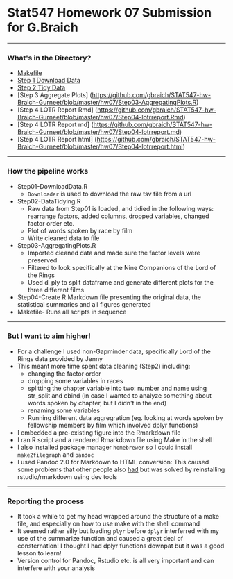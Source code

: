 # Stat547 Homework 07 Submission for G.Braich
***

### What's in the Directory?

* [Makefile](https://github.com/gbraich/STAT547-hw-Braich-Gurneet/blob/master/hw07/Makefile)
* [Step 1 Download Data](https://github.com/gbraich/STAT547-hw-Braich-Gurneet/blob/master/hw07/Step01-DownloadData.R)
* [Step 2 Tidy Data](https://github.com/gbraich/STAT547-hw-Braich-Gurneet/blob/master/hw07/Step02-DataTidying.R)
* [Step 3 Aggregate Plots] (https://github.com/gbraich/STAT547-hw-Braich-Gurneet/blob/master/hw07/Step03-AggregatingPlots.R)
* [Step 4 LOTR Report Rmd] (https://github.com/gbraich/STAT547-hw-Braich-Gurneet/blob/master/hw07/Step04-lotrreport.Rmd)
* [Step 4 LOTR Report md] (https://github.com/gbraich/STAT547-hw-Braich-Gurneet/blob/master/hw07/Step04-lotrreport.md)
* [Step 4 LOTR Report html] (https://github.com/gbraich/STAT547-hw-Braich-Gurneet/blob/master/hw07/Step04-lotrreport.html)

***
### How the pipeline works
* Step01-DownloadData.R
	* `Downloader` is used to download the raw tsv file from a url
* Step02-DataTidying.R
	* Raw data from Step01 is loaded, and tidied in the following ways: rearrange factors, added columns, dropped variables, changed factor order etc.
	* Plot of words spoken by race by film
	* Write cleaned data to file
* Step03-AggregatingPlots.R
	* Imported cleaned data and made sure the factor levels were preserved
	* Filtered to look specifically at the Nine Companions of the Lord of the Rings
	* Used d_ply to split dataframe and generate different plots for the three different films
* Step04-Create R Markdown file presenting the original data, the statistical summaries and all figures generated
* Makefile- Runs all scripts in sequence

***
### But I want to aim higher!
* For a challenge I used non-Gapminder data, specifically Lord of the Rings data provided by Jenny
* This meant more time spent data cleaning (Step2) including:
    * changing the factor order
    * dropping some variables in races
    * splitting the chapter variable into two: number and name using str_split and cbind (in case I wanted to analyze something about words spoken by chapter, but I didn't in the end)
	* renaming some variables
	* Running different data aggregration (eg. looking at words spoken by fellowship members by film which involved dplyr functions)
* I embedded a pre-existing figure into the Rmarkdown file
* I ran R script and a rendered Rmarkdown file using Make in the shell
* I also installed package manager `homebrewer` so I could install `make2filegraph` and `pandoc`
* I used Pandoc 2.0 for Markdown to HTML conversion: This caused some problems that other people also [had](https://github.com/rstudio/rmarkdown/issues/1120) but was solved by reinstalling rstudio/rmarkdown using dev tools
	
***
### Reporting the process
- It took a while to get my head wrapped around the structure of a make file, and especially on how to use make with the shell command
- It seemed rather silly but loading `plyr` before `dplyr` interferred with my use of the summarize function and caused a great deal of consternation! I thought I had dplyr functions downpat but it was a good lesson to learn!
- Version control for Pandoc, Rstudio etc. is all very important and can interfere with your analysis



